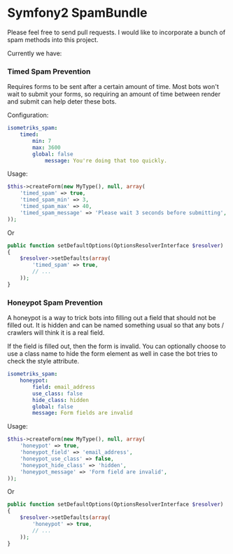 # Symfony2 SpamBundle

Please feel free to send pull requests. I would like to incorporate a bunch of 
spam methods into this project. 

Currently we have:

### Timed Spam Prevention

Requires forms to be sent after a certain amount of time. Most bots won't wait 
to submit your forms, so requiring an amount of time between render and submit 
can help deter these bots. 

Configuration:

```YAML
isometriks_spam:
    timed:
        min: 7
        max: 3600
        global: false
            message: You're doing that too quickly.
```

Usage:

```php
$this->createForm(new MyType(), null, array(
    'timed_spam' => true, 
    'timed_spam_min' => 3, 
    'timed_spam_max' => 40, 
    'timed_spam_message' => 'Please wait 3 seconds before submitting',
)); 
```

Or

```php
public function setDefaultOptions(OptionsResolverInterface $resolver)
{
    $resolver->setDefaults(array(
        'timed_spam' => true,
        // ...
    ));
}
```

### Honeypot Spam Prevention

A honeypot is a way to trick bots into filling out a field that should not 
be filled out. It is hidden and can be named something usual so that any 
bots / crawlers will think it is a real field. 

If the field is filled out, then the form is invalid. You can optionally
choose to use a class name to hide the form element as well in case the
bot tries to check the style attribute. 

```yml
isometriks_spam:
    honeypot:
        field: email_address
        use_class: false
        hide_class: hidden
        global: false
        message: Form fields are invalid
```

Usage:

```php
$this->createForm(new MyType(), null, array(
    'honeypot' => true, 
    'honeypot_field' => 'email_address', 
    'honeypot_use_class' => false, 
    'honeypot_hide_class' => 'hidden',
    'honeypot_message' => 'Form field are invalid', 
)); 
```

Or

```php
public function setDefaultOptions(OptionsResolverInterface $resolver)
{
    $resolver->setDefaults(array(
        'honeypot' => true,
        // ...
    ));
}
```
